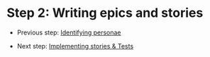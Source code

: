 # Step 2: Writing epics and stories

  * Previous step: [Identifying personae](./step1.md)





  * Next step: [Implementing stories & Tests](./step3.md)